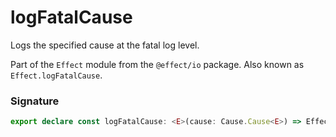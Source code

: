 # logFatalCause

Logs the specified cause at the fatal log level.

Part of the `Effect` module from the `@effect/io` package. Also known as `Effect.logFatalCause`.

### Signature

```typescript
export declare const logFatalCause: <E>(cause: Cause.Cause<E>) => Effect<never, never, void>
```
